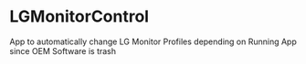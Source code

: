 # LGMonitorControl
App to automatically change LG Monitor Profiles depending on Running App since OEM Software is trash
